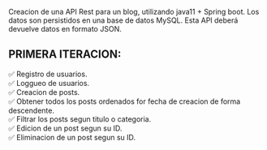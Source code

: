 <title>💻 ALK-warm-up-challenge</title>

Creacion de una API Rest para un blog, utilizando java11 + Spring boot. Los datos son persistidos en una base de datos MySQL. Esta API deberá devuelve datos en formato JSON.

<h2>PRIMERA ITERACION:</h2> </br</br>
✅ Registro de usuarios. </br>
✅ Loggueo de usuarios. </br>
✅ Creacion de posts. </br>
✅ Obtener todos los posts ordenados for fecha de creacion de forma descendente. </br>
✅ Filtrar los posts segun titulo o categoria. </br>
✅ Edicion de un post segun su ID. </br>
✅ Eliminacion de un post segun su ID. </br>
